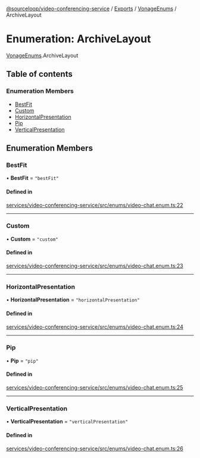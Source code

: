 [@sourceloop/video-conferencing-service](../README.md) / [Exports](../modules.md) / [VonageEnums](../modules/VonageEnums.md) / ArchiveLayout

# Enumeration: ArchiveLayout

[VonageEnums](../modules/VonageEnums.md).ArchiveLayout

## Table of contents

### Enumeration Members

- [BestFit](VonageEnums.ArchiveLayout.md#bestfit)
- [Custom](VonageEnums.ArchiveLayout.md#custom)
- [HorizontalPresentation](VonageEnums.ArchiveLayout.md#horizontalpresentation)
- [Pip](VonageEnums.ArchiveLayout.md#pip)
- [VerticalPresentation](VonageEnums.ArchiveLayout.md#verticalpresentation)

## Enumeration Members

### BestFit

• **BestFit** = ``"bestFit"``

#### Defined in

[services/video-conferencing-service/src/enums/video-chat.enum.ts:22](https://github.com/sourcefuse/loopback4-microservice-catalog/blob/77bb890a2/services/video-conferencing-service/src/enums/video-chat.enum.ts#L22)

___

### Custom

• **Custom** = ``"custom"``

#### Defined in

[services/video-conferencing-service/src/enums/video-chat.enum.ts:23](https://github.com/sourcefuse/loopback4-microservice-catalog/blob/77bb890a2/services/video-conferencing-service/src/enums/video-chat.enum.ts#L23)

___

### HorizontalPresentation

• **HorizontalPresentation** = ``"horizontalPresentation"``

#### Defined in

[services/video-conferencing-service/src/enums/video-chat.enum.ts:24](https://github.com/sourcefuse/loopback4-microservice-catalog/blob/77bb890a2/services/video-conferencing-service/src/enums/video-chat.enum.ts#L24)

___

### Pip

• **Pip** = ``"pip"``

#### Defined in

[services/video-conferencing-service/src/enums/video-chat.enum.ts:25](https://github.com/sourcefuse/loopback4-microservice-catalog/blob/77bb890a2/services/video-conferencing-service/src/enums/video-chat.enum.ts#L25)

___

### VerticalPresentation

• **VerticalPresentation** = ``"verticalPresentation"``

#### Defined in

[services/video-conferencing-service/src/enums/video-chat.enum.ts:26](https://github.com/sourcefuse/loopback4-microservice-catalog/blob/77bb890a2/services/video-conferencing-service/src/enums/video-chat.enum.ts#L26)
